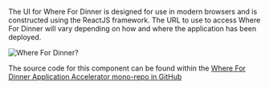 The UI for Where For Dinner is designed for use in modern browsers and is constructed using the ReactJS framework. The URL to use to access Where For Dinner will vary depending on how and where the application has been deployed. 

![Where For Dinner?](https://github.com/benwilcock/where-for-dinner-techdocs/blob/main/docs/images/AppHomeScreen.png?raw=true)

The source code for this component can be found within the [Where For Dinner Application Accelerator mono-repo in GitHub](https://github.com/vmware-tanzu/application-accelerator-samples/tree/main/where-for-dinner)